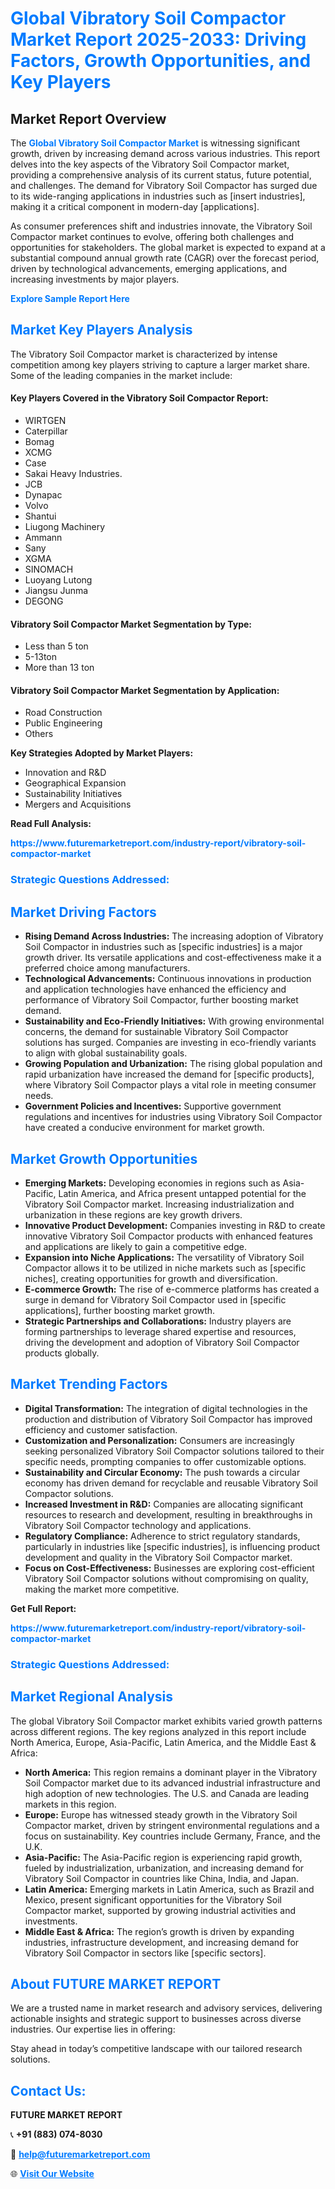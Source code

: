 <h1 style="color: #007BFF;">Global Vibratory Soil Compactor Market Report 2025-2033: Driving Factors, Growth Opportunities, and Key Players</h1>

<section id="overview">
<h2>Market Report Overview</h2>
<p>The <a href="https://www.futuremarketreport.com/industry-report/vibratory-soil-compactor-market" style="color: #007BFF; text-decoration: none;"><strong>Global Vibratory Soil Compactor Market</strong></a> is witnessing significant growth, driven by increasing demand across various industries. This report delves into the key aspects of the Vibratory Soil Compactor market, providing a comprehensive analysis of its current status, future potential, and challenges. The demand for Vibratory Soil Compactor has surged due to its wide-ranging applications in industries such as [insert industries], making it a critical component in modern-day [applications].</p>
<p>As consumer preferences shift and industries innovate, the Vibratory Soil Compactor market continues to evolve, offering both challenges and opportunities for stakeholders. The global market is expected to expand at a substantial compound annual growth rate (CAGR) over the forecast period, driven by technological advancements, emerging applications, and increasing investments by major players.</p>
</section>

<section id="overview">
<p><a href="https://www.futuremarketreport.com/request-sample/reportId=26653" style="color: #007BFF; text-decoration: none;"><strong>Explore Sample Report Here</strong></a></p>
</section>

<section id="key-players">
<h2 style="color: #007BFF;">Market Key Players Analysis</h2>
<p>The Vibratory Soil Compactor market is characterized by intense competition among key players striving to capture a larger market share. Some of the leading companies in the market include:</p>
<h4>Key Players Covered in the Vibratory Soil Compactor Report:</h4>
<ul><li>WIRTGEN</li><li>Caterpillar</li><li>Bomag</li><li>XCMG</li><li>Case</li><li>Sakai Heavy Industries.</li><li>JCB</li><li>Dynapac</li><li>Volvo</li><li>Shantui</li><li>Liugong Machinery</li><li>Ammann</li><li>Sany</li><li>XGMA</li><li>SINOMACH</li><li>Luoyang Lutong</li><li>Jiangsu Junma</li><li>DEGONG</li></ul>
<h4>Vibratory Soil Compactor Market Segmentation by Type:</h4>
<ul><li>Less than 5 ton</li><li>5-13ton</li><li>More than 13 ton</li></ul>

<h4>Vibratory Soil Compactor Market Segmentation by Application:</h4>
<ul><li>Road Construction</li><li>Public Engineering</li><li>Others</li></ul>
<p><strong>Key Strategies Adopted by Market Players:</strong></p>
<ul>
<li>Innovation and R&D</li>
<li>Geographical Expansion</li>
<li>Sustainability Initiatives</li>
<li>Mergers and Acquisitions</li>
</ul>
</section>

<section>
<p><strong>Read Full Analysis: </strong></p><a href="https://www.futuremarketreport.com/industry-report/vibratory-soil-compactor-market" style="color: #007BFF; text-decoration: none;"><strong>https://www.futuremarketreport.com/industry-report/vibratory-soil-compactor-market</strong></a>
<h3 style="color: #007BFF;">Strategic Questions Addressed:</h3>
</section>

<section id="driving-factors">
<h2 style="color: #007BFF;">Market Driving Factors</h2>
<ul>
<li><strong>Rising Demand Across Industries:</strong> The increasing adoption of Vibratory Soil Compactor in industries such as [specific industries] is a major growth driver. Its versatile applications and cost-effectiveness make it a preferred choice among manufacturers.</li>
<li><strong>Technological Advancements:</strong> Continuous innovations in production and application technologies have enhanced the efficiency and performance of Vibratory Soil Compactor, further boosting market demand.</li>
<li><strong>Sustainability and Eco-Friendly Initiatives:</strong> With growing environmental concerns, the demand for sustainable Vibratory Soil Compactor solutions has surged. Companies are investing in eco-friendly variants to align with global sustainability goals.</li>
<li><strong>Growing Population and Urbanization:</strong> The rising global population and rapid urbanization have increased the demand for [specific products], where Vibratory Soil Compactor plays a vital role in meeting consumer needs.</li>
<li><strong>Government Policies and Incentives:</strong> Supportive government regulations and incentives for industries using Vibratory Soil Compactor have created a conducive environment for market growth.</li>
</ul>
</section>

<section id="growth-opportunities">
<h2 style="color: #007BFF;">Market Growth Opportunities</h2>
<ul>
<li><strong>Emerging Markets:</strong> Developing economies in regions such as Asia-Pacific, Latin America, and Africa present untapped potential for the Vibratory Soil Compactor market. Increasing industrialization and urbanization in these regions are key growth drivers.</li>
<li><strong>Innovative Product Development:</strong> Companies investing in R&D to create innovative Vibratory Soil Compactor products with enhanced features and applications are likely to gain a competitive edge.</li>
<li><strong>Expansion into Niche Applications:</strong> The versatility of Vibratory Soil Compactor allows it to be utilized in niche markets such as [specific niches], creating opportunities for growth and diversification.</li>
<li><strong>E-commerce Growth:</strong> The rise of e-commerce platforms has created a surge in demand for Vibratory Soil Compactor used in [specific applications], further boosting market growth.</li>
<li><strong>Strategic Partnerships and Collaborations:</strong> Industry players are forming partnerships to leverage shared expertise and resources, driving the development and adoption of Vibratory Soil Compactor products globally.</li>
</ul>
</section>

<section id="trending-factors">
<h2 style="color: #007BFF;">Market Trending Factors</h2>
<ul>
<li><strong>Digital Transformation:</strong> The integration of digital technologies in the production and distribution of Vibratory Soil Compactor has improved efficiency and customer satisfaction.</li>
<li><strong>Customization and Personalization:</strong> Consumers are increasingly seeking personalized Vibratory Soil Compactor solutions tailored to their specific needs, prompting companies to offer customizable options.</li>
<li><strong>Sustainability and Circular Economy:</strong> The push towards a circular economy has driven demand for recyclable and reusable Vibratory Soil Compactor solutions.</li>
<li><strong>Increased Investment in R&D:</strong> Companies are allocating significant resources to research and development, resulting in breakthroughs in Vibratory Soil Compactor technology and applications.</li>
<li><strong>Regulatory Compliance:</strong> Adherence to strict regulatory standards, particularly in industries like [specific industries], is influencing product development and quality in the Vibratory Soil Compactor market.</li>
<li><strong>Focus on Cost-Effectiveness:</strong> Businesses are exploring cost-efficient Vibratory Soil Compactor solutions without compromising on quality, making the market more competitive.</li>
</ul>
</section>

<section>
<p><strong>Get Full Report: </strong></p><a href="https://www.futuremarketreport.com/industry-report/vibratory-soil-compactor-market" style="color: #007BFF; text-decoration: none;"><strong>https://www.futuremarketreport.com/industry-report/vibratory-soil-compactor-market</strong></a>
<h3 style="color: #007BFF;">Strategic Questions Addressed:</h3>
</section>


<section id="regional-analysis">
<h2 style="color: #007BFF;">Market Regional Analysis</h2>
<p>The global Vibratory Soil Compactor market exhibits varied growth patterns across different regions. The key regions analyzed in this report include North America, Europe, Asia-Pacific, Latin America, and the Middle East & Africa:</p>
<ul>
<li><strong>North America:</strong> This region remains a dominant player in the Vibratory Soil Compactor market due to its advanced industrial infrastructure and high adoption of new technologies. The U.S. and Canada are leading markets in this region.</li>
<li><strong>Europe:</strong> Europe has witnessed steady growth in the Vibratory Soil Compactor market, driven by stringent environmental regulations and a focus on sustainability. Key countries include Germany, France, and the U.K.</li>
<li><strong>Asia-Pacific:</strong> The Asia-Pacific region is experiencing rapid growth, fueled by industrialization, urbanization, and increasing demand for Vibratory Soil Compactor in countries like China, India, and Japan.</li>
<li><strong>Latin America:</strong> Emerging markets in Latin America, such as Brazil and Mexico, present significant opportunities for the Vibratory Soil Compactor market, supported by growing industrial activities and investments.</li>
<li><strong>Middle East & Africa:</strong> The region’s growth is driven by expanding industries, infrastructure development, and increasing demand for Vibratory Soil Compactor in sectors like [specific sectors].</li>
</ul>
</section>

<footer>
<h2 style="color: #007BFF;">About FUTURE MARKET REPORT</h2>
<p>We are a trusted name in market research and advisory services, delivering actionable insights and strategic support to businesses across diverse industries. Our expertise lies in offering:</p>

<p>Stay ahead in today’s competitive landscape with our tailored research solutions.</p>

<h2 style="color: #007BFF;">Contact Us:</h2>
<p><strong>FUTURE MARKET REPORT</strong></p>
<p>📞 <strong>+91 (883) 074-8030</strong></p>
<p>📧 <strong><a href="mailto:help@futuremarketreport.com" style="color: #007BFF;">help@futuremarketreport.com</a></strong></p>
<p>🌐 <strong><a href="https://www.futuremarketreport.com/" style="color: #007BFF;">Visit Our Website</a></strong></p>
</footer>